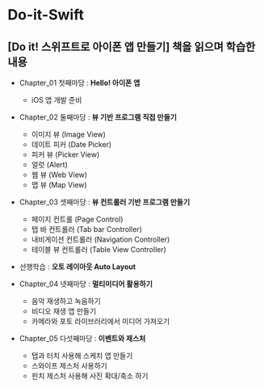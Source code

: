 # Do-it-Swift
[Do it! 스위프트로 아이폰 앱 만들기] 책을 읽으며 학습한 내용
----
- Chapter_01 첫째마당 : **Hello! 아이폰 앱**
  - iOS 앱 개발 준비
  
- Chapter_02 둘째마당 : **뷰 기반 프로그램 직접 만들기**
  - 이미지 뷰 (Image View)
  - 데이트 피커 (Date Picker)
  - 피커 뷰 (Picker View)
  - 얼럿 (Alert)
  - 웹 뷰 (Web View)
  - 맵 뷰 (Map View)
  
- Chapter_03 셋째마당 : **뷰 컨트롤러 기반 프로그램 만들기**
  - 페이지 컨트롤 (Page Control)
  - 탭 바 컨트롤러 (Tab bar Controller)
  - 내비게이션 컨트롤러 (Navigation Controller)
  - 테이블 뷰 컨트롤러 (Table View Controller)
  
- 선행학습 : **오토 레이아웃 Auto Layout**

- Chapter_04 넷째마당 : **멀티미디어 활용하기**
  - 음악 재생하고 녹음하기
  - 비디오 재생 앱 만들기
  - 카메라와 포토 라이브러리에서 미디어 가져오기

- Chapter_05 다섯째마당 : **이벤트와 제스처**
  - 탭과 터치 사용해 스케치 앱 만들기
  - 스와이프 제스처 사용하기
  - 핀치 제스처 사용해 사진 확대/축소 하기
